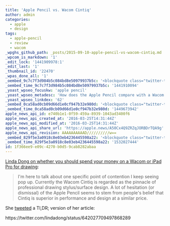 ```yaml
---
title: 'Apple Pencil vs. Wacom Cintiq'
author: admin
categories:
  - apple
  - design
tags:
  - apple-pencil
  - review
  - wacom
_wpghs_github_path: _posts/2015-09-10-apple-pencil-vs-wacom-cintiq.md
_wpcom_is_markdown: '1'
_edit_lock: '1441909978:1'
_edit_last: '1'
_thumbnail_id: '22470'
_wpas_done_all: '1'
_oembed_9c7c7f3d984b5c084bd8e50979937b5c: '<blockquote class="twitter-tweet" width="550"><p lang="en" dir="ltr">Saved you a click: Cintiqs suck</p>&mdash; Linda Dong (@lindadong) <a href="https://twitter.com/lindadong/status/642027709497868289">September 10, 2015</a></blockquote><script async src="//platform.twitter.com/widgets.js" charset="utf-8"></script>'
_oembed_time_9c7c7f3d984b5c084bd8e50979937b5c: '1441910094'
_yoast_wpseo_focuskw: 'apple pencil'
_yoast_wpseo_metadesc: 'How does the Apple Pencil compare with a Wacom Cintiq?'
_yoast_wpseo_linkdex: '62'
_oembed_0ca58ad0cb09d66d1e0cf947b32e980d: '<blockquote class="twitter-tweet" width="550"><p lang="en" dir="ltr">Saved you a click: Cintiqs suck</p>&mdash; Linda Dong (@lindadong) <a href="https://twitter.com/lindadong/status/642027709497868289">September 10, 2015</a></blockquote><script async src="//platform.twitter.com/widgets.js" charset="utf-8"></script>'
_oembed_time_0ca58ad0cb09d66d1e0cf947b32e980d: '1449673942'
apple_news_api_id: e740b1e1-0f59-459a-8939-1043ad3400f6
apple_news_api_created_at: '2016-03-25T14:31:44Z'
apple_news_api_modified_at: '2016-03-25T14:31:44Z'
apple_news_api_share_url: 'https://apple.news/A50Cx4Q9ZRZqJORBDrTQA9g'
apple_news_api_revision: AAAAAAAAAAD//////////w==
_oembed_829f5e3a0918c8e03eb4236445598a22: '<blockquote class="twitter-tweet" data-width="550" data-dnt="true"><p lang="en" dir="ltr">Saved you a click: Cintiqs suck</p>&mdash; Linda Dong (@lindadong) <a href="https://twitter.com/lindadong/status/642027709497868289?ref_src=twsrc%5Etfw">September 10, 2015</a></blockquote><script async src="https://platform.twitter.com/widgets.js" charset="utf-8"></script>'
_oembed_time_829f5e3a0918c8e03eb4236445598a22: '1532027444'
id: 1f366ee9-e09c-4270-b0d5-9cab8282abaa
---
```

<p><a href="http://www.lindadong.com/blog//apple-pencil-vs-wacom-cintiq">Linda Dong on whether you should spend your money on a Wacom or iPad Pro for drawing</a>:</p>
<blockquote><p>
  I'm here to talk about one specific point of contention I keep seeing pop up. Currently the Wacom Cintiq is regarded as the pinnacle of professional drawing stylus/surface design. A lot of hesitation (or dismissal) of the Apple Pencil seems to stem from people's belief that Cintiq is superior in performance and design at a similar price.
</p></blockquote>
<p>She <a href="https://twitter.com/lindadong/status/642027709497868289">tweeted</a> a Tl,DR; version of her article:</p>
<p>https://twitter.com/lindadong/status/642027709497868289</p>
